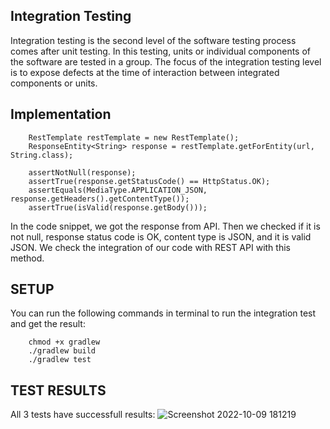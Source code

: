 ## Integration Testing
Integration testing is the second level of the software testing process comes after unit testing. In this testing, units or individual components of the software are tested in a group. The focus of the integration testing level is to expose defects at the time of interaction between integrated components or units.

## Implementation
```
    RestTemplate restTemplate = new RestTemplate();
    ResponseEntity<String> response = restTemplate.getForEntity(url, String.class);

    assertNotNull(response);
    assertTrue(response.getStatusCode() == HttpStatus.OK);
    assertEquals(MediaType.APPLICATION_JSON, response.getHeaders().getContentType());
    assertTrue(isValid(response.getBody()));
```

In the code snippet, we got the response from API. Then we checked if it is not null, response status code is OK, content type is JSON, and it is valid JSON.
We check the integration of our code with REST API with this method.

## SETUP
You can run the following commands in terminal to run the integration test and get the result:
```
    chmod +x gradlew
    ./gradlew build
    ./gradlew test
```

## TEST RESULTS
All 3 tests have successfull results:
![Screenshot 2022-10-09 181219](https://user-images.githubusercontent.com/71691828/194761652-9612c2b4-db12-44f8-b3f3-fc1eb49caf5c.png)
